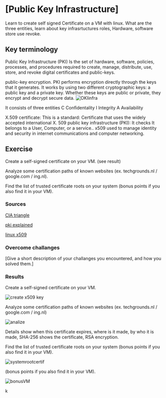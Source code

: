 # [Public Key Infrastructure]
Learn to create self signed Certificate on a VM with linux. 
What are the three entities, learn about key infrasrtuctures roles, Hardware, software store use revoke.

## Key terminology
Public Key Infrastructure (PKI)
Is the set of hardware, software, policies, processes, and procedures required to create, manage, distribute, use, store, and revoke digital certificates and public-keys.

public-key encryption.
PKI performs encryption directly through the keys that it generates. It works by using two different cryptographic keys: a public key and a private key. Whether these keys are public or private, they encrypt and decrypt secure data.
![OKIinfra](../00_includes/PKI%20infra.png)


It consists of three entities
C Confidentality
I Integrity
A Availability

X.509 certificate: This is a standard: Certificate that uses the widely accepted international X. 509 public key infrastructure (PKI):
It checks  It belongs to a User, Computer, or a service.. x509 used to manage identity and security in internet communications and computer networking.

## Exercise
Create a self-signed certificate on your VM. (see result)

Analyze some certification paths of known websites (ex. techgrounds.nl / google.com / ing.nl).

Find the list of trusted certificate roots on your system (bonus points if you also find it in your VM).

### Sources
[CIA triangle](https://www.youtube.com/watch?v=o9JGsIMNq5o)

[pki explained](https://www.youtube.com/watch?v=Z4wMVf0M8-g)

[linux x509](https://devopscube.com/create-self-signed-certificates-openssl/)
 
### Overcome challanges
[Give a short description of your challanges you encountered, and how you solved them.]

### Results
Create a self-signed certificate on your VM.

![create x509 key](../00_includes/x509%20key.png)

Analyze some certification paths of known websites (ex. techgrounds.nl / google.com / ing.nl)

![analize](../00_includes/Analyze%20path.png)

Details show when this certificate expires, where is it made, by who it is made, SHA-256 shows the certificate, RSA encryption. 

Find the list of trusted certificate roots on your system (bonus points if you also find it in your VM).

![systemrootcertif](../00_includes/Systemroots.png)

(bonus points if you also find it in your VM).

![bonusVM](../00_includes/BonusVM.png)


k

